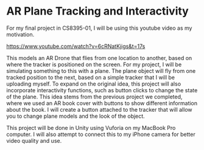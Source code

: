 # AR Plane Tracking and Interactivity

For my final project in CS8395-01, I will be using this youtube video as my motivation. 

https://www.youtube.com/watch?v=6cRNatKjigs&t=17s


This models an AR Drone that flies from one location to another, based on where the tracker is positioned on the screen.
For my project, I will be simulating something to this with a plane. The plane object will fly from one tracked position to the next,
based on a simple tracker that I will be uploading myself. To expand on the original idea, this project will also incorporate 
interactivity functions, such as button clicks to change the state of the plane. This idea stems from the previous project we 
completed, where we used an AR book cover with buttons to show different information about the book. I will create a button attached
to the tracker that will allow you to change plane models and the look of the object.

This project will be done in Unity using Vuforia on my MacBook Pro computer. I will also attempt to connect this to my iPhone camera for
better video quality and use. 
